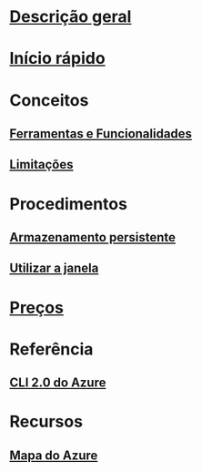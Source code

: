 # [Descrição geral](overview.md)

# [Início rápido](quickstart.md)

# Conceitos
## [Ferramentas e Funcionalidades](features.md)
## [Limitações](limitations.md)

# Procedimentos
## [Armazenamento persistente](persisting-shell-storage.md)
## [Utilizar a janela](using-the-shell-window.md)

# [Preços](pricing.md)

# Referência
## [CLI 2.0 do Azure](/cli/azure) 
# Recursos
## [Mapa do Azure](https://azure.microsoft.com/roadmap/)
